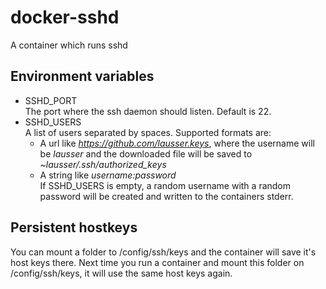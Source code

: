 # docker-sshd
A container which runs sshd

## Environment variables

- SSHD_PORT  
  The port where the ssh daemon should listen. Default is 22.
- SSHD_USERS  
  A list of users separated by spaces. Supported formats are:
  - A url like *https://github.com/lausser.keys*, where the username will be *lausser* and the downloaded file will be saved to *~lausser/.ssh/authorized_keys*
  - A string like *username:password*  
  If SSHD_USERS is empty, a random username with a random password will be created and written to the containers stderr.

## Persistent hostkeys
You can mount a folder to /config/ssh/keys and the container will save it's host keys there. Next time you run a container and mount this folder on /config/ssh/keys, it will use the same host keys again.
